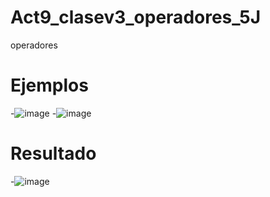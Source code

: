 # Act9_clasev3_operadores_5J
operadores
# Ejemplos
-![image](https://github.com/user-attachments/assets/6d22d1d1-c0e7-4fd8-ac5d-cc85a0129b7d)
-![image](https://github.com/user-attachments/assets/0d491d23-15f2-447c-a8dd-50479977f9b9)

# Resultado
-![image](https://github.com/user-attachments/assets/b2c45e05-c4fb-4380-bf19-984459afc358)

